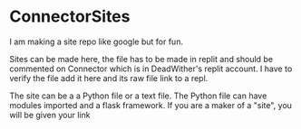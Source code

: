 # ConnectorSites
I am making a site repo like google but for fun. 


Sites can be made here, the file has to be made in replit and should be commented on Connector which is in DeadWither's replit account.
I have to verify the file add it here and its raw file link to a repl.

The site can be a a Python file or a text file. The Python file can have modules imported and a flask framework.
If you are a maker of a "site", you will be given your link

